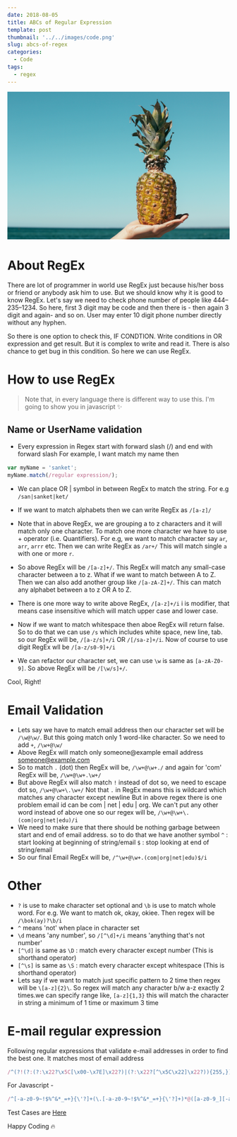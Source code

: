 ```yaml
---
date: 2018-08-05
title: ABCs of Regular Expression
template: post
thumbnail: '../../images/code.png'
slug: abcs-of-regex
categories:
  - Code
tags:
  - regex
---
```


![](Regular-Expression.jpg)

# About RegEx

There are lot of programmer in world use RegEx just because his/her boss or friend or anybody ask him to use. But we should know why it is good to know RegEx. Let's say we need to check phone number of people like 444–235–1234. So here, first 3 digit may be code and then there is - then again 3 digit and again- and so on. User may enter 10 digit phone number directly without any hyphen.

So there is one option to check this, IF CONDTION. Write conditions in OR expression and get result. But it is complex to write and read it. There is also chance to get bug in this condition. So here we can use RegEx.

# How to use RegEx

> Note that, in every language there is different way to use this. I'm going to show you in javascript ✨

## Name or UserName validation

* Every expression in Regex start with forward slash (/) and end with forward slash For example, I want match my name then

```javascript
var myName = 'sanket';
myName.match(/regular expression/);
```

* We can place OR | symbol in between RegEx to match the string. For e.g `/san|sanket|ket/`

* If we want to match alphabets then we can write RegEx as `/[a-z]/`
* Note that in above RegEx, we are grouping a to z characters and it will match only one character. To match one more character we have to use + operator (i.e. Quantifiers). For e.g, we want to match character say `ar`, `arr`, `arrr` etc. Then we can write RegEx as `/ar+/` This will match single `a` with one or more `r`.
* So above RegEx will be `/[a-z]+/`. This RegEx will match any small-case character between a to z. What if we want to match between A to Z. Then we can also add another group like `/[a-zA-Z]+/`. This can match any alphabet between a to z OR A to Z.
* There is one more way to write above RegEx, `/[a-z]+/i` i is modifier, that means case insensitive which will match upper case and lower case.
* Now if we want to match whitespace then aboe RegEx will return false. So to do that we can use `/s` which includes white space, new line, tab. so our RegEx will be, `/[a-z/s]+/i` OR `/[/sa-z]+/i`. Now of course to use digit RegEx wll be `/[a-z/s0-9]+/i`
* We can refactor our character set, we can use `\w` is same as `[a-zA-Z0-9]`. So above RegEx will be `/[\w/s]+/`.

Cool, Right!

# Email Validation

* Lets say we have to match email address then our character set will be `/\w@\w/`. But this going match only 1 word-like character. So we need to add `+`, `/\w+@\w/`
* Above RegEx will match only someone@example email address someone@example.com
* So to match `.` (dot) then RegEx will be, `/\w+@\w+./` and again for 'com' RegEx will be, `/\w+@\w+.\w+/`
* But above RegEx will also match `!` instead of dot so, we need to escape dot so, `/\w+@\w+\.\w+/` Not that `.` in RegEx means this is wildcard which matches any character except newline But in above regex there is one problem email id can be com | net | edu | org. We can't put any other word instead of above one so our regex will be, `/\w+@\w+\.(com|org|net|edu)/i`
* We need to make sure that there should be nothing garbage between start and end of email address. so to do that we have another symbol `^` : start looking at beginning of string/email `$` : stop looking at end of string/email
* So our final Email RegEx will be, `/^\w+@\w+.(com|org|net|edu)$/i`

# Other

* `?` is use to make character set optional and `\b` is use to match whole word. For e.g. We want to match ok, okay, okiee. Then regex will be `/\bok(ay)?\b/i`
* `^` means 'not' when place in character set
* `\d` means 'any number', so `/[^\d]+/i` means 'anything that's not number'
* `[^\d]` is same as `\D` : match every character except number (This is shorthand operator)
* `[^\s]` is same as `\S` : match every character except whitespace (This is shorthand operator)
* Lets say if we want to match just specific pattern to 2 time then regex will be `\[a-z]{2}\`. So regex will match any character b/w a-z exactly 2 times.we can specify range like, `[a-z]{1,3}` this will match the character in string a minimum of 1 time or maximum 3 time

# E-mail regular expression

Following regular expressions that validate e-mail addresses in order to find the best one. It matches most of email address

```javascript
/^(?!(?:(?:\x22?\x5C[\x00-\x7E]\x22?)|(?:\x22?[^\x5C\x22]\x22?)){255,})(?!(?:(?:\x22?\x5C[\x00-\x7E]\x22?)|(?:\x22?[^\x5C\x22]\x22?)){65,}@)(?:(?:[\x21\x23-\x27\x2A\x2B\x2D\x2F-\x39\x3D\x3F\x5E-\x7E]+)|(?:\x22(?:[\x01-\x08\x0B\x0C\x0E-\x1F\x21\x23-\x5B\x5D-\x7F]|(?:\x5C[\x00-\x7F]))*\x22))(?:\.(?:(?:[\x21\x23-\x27\x2A\x2B\x2D\x2F-\x39\x3D\x3F\x5E-\x7E]+)|(?:\x22(?:[\x01-\x08\x0B\x0C\x0E-\x1F\x21\x23-\x5B\x5D-\x7F]|(?:\x5C[\x00-\x7F]))*\x22)))*@(?:(?:(?!.*[^.]{64,})(?:(?:(?:xn--)?[a-z0-9]+(?:-[a-z0-9]+)*\.){1,126}){1,}(?:(?:[a-z][a-z0-9]*)|(?:(?:xn--)[a-z0-9]+))(?:-[a-z0-9]+)*)|(?:\[(?:(?:IPv6:(?:(?:[a-f0-9]{1,4}(?::[a-f0-9]{1,4}){7})|(?:(?!(?:.*[a-f0-9][:\]]){7,})(?:[a-f0-9]{1,4}(?::[a-f0-9]{1,4}){0,5})?::(?:[a-f0-9]{1,4}(?::[a-f0-9]{1,4}){0,5})?)))|(?:(?:IPv6:(?:(?:[a-f0-9]{1,4}(?::[a-f0-9]{1,4}){5}:)|(?:(?!(?:.*[a-f0-9]:){5,})(?:[a-f0-9]{1,4}(?::[a-f0-9]{1,4}){0,3})?::(?:[a-f0-9]{1,4}(?::[a-f0-9]{1,4}){0,3}:)?)))?(?:(?:25[0-5])|(?:2[0-4][0-9])|(?:1[0-9]{2})|(?:[1-9]?[0-9]))(?:\.(?:(?:25[0-5])|(?:2[0-4][0-9])|(?:1[0-9]{2})|(?:[1-9]?[0-9]))){3}))\]))$/iD
```

For Javascript -

```javascript
/^[-a-z0-9~!$%^&*_=+}{\'?]+(\.[-a-z0-9~!$%^&*_=+}{\'?]+)*@([a-z0-9_][-a-z0-9_]*(\.[-a-z0-9_]+)*\.(aero|arpa|biz|com|coop|edu|gov|info|int|mil|museum|name|net|org|pro|travel|mobi|[a-z][a-z])|([0-9]{1,3}\.[0-9]{1,3}\.[0-9]{1,3}\.[0-9]{1,3}))(:[0-9]{1,5})?$/i;
```

Test Cases are [Here](https://fightingforalostcause.net/content/misc/2006/compare-email-regex.php)

Happy Coding 🔥
